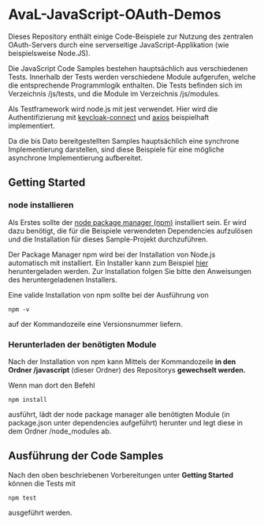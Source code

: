 # AvaL-JavaScript-OAuth-Demos

Dieses Repository enthält einige Code-Beispiele zur Nutzung des zentralen OAuth-Servers durch eine serverseitige JavaScript-Applikation (wie beispielsweise Node.JS).

Die JavaScript Code Samples bestehen hauptsächlich aus verschiedenen Tests. Innerhalb der Tests werden verschiedene Module aufgerufen, welche die entsprechende Programmlogik enthalten. Die Tests befinden sich im Verzeichnis /js/tests, und die Module im Verzeichnis /js/modules.

Als Testframework wird node.js mit jest verwendet. Hier wird die Authentifizierung mit [keycloak-connect](https://www.npmjs.com/package/keycloak-connect "keyvloak-connect npm package") und [axios](https://www.npmjs.com/package/axios "axios npm package") beispielhaft implementiert.

Da die bis Dato bereitgestellten Samples hauptsächlich eine synchrone Implementierung  darstellen, sind diese Beispiele für eine mögliche asynchrone Implementierung aufbereitet.

## Getting Started

### node installieren

Als Erstes sollte der [node package manager (npm)](https://www.npmjs.com/) installiert sein. Er wird dazu benötigt, die für die Beispiele verwendeten Dependencies aufzulösen und die Installation für dieses Sample-Projekt durchzuführen.

Der Package Manager npm wird bei der Installation von Node.js automatisch mit installiert. Ein Installer kann zum Beispiel [hier](https://nodejs.org/en/ "OpenJS Foundation") heruntergeladen werden. Zur Installation folgen Sie bitte den Anweisungen des heruntergeladenen Installers.

Eine valide Installation von npm sollte bei der Ausführung von
```
npm -v
```
auf der Kommandozeile eine Versionsnummer liefern.

### Herunterladen der benötigten Module

Nach der Installation von npm kann Mittels der Kommandozeile **in den Ordner /javascript** (dieser Ordner) des Repositorys **gewechselt werden.**

Wenn man dort den Befehl
```
npm install
```
ausführt, lädt der node package manager alle benötigten Module (in package.json unter dependencies aufgeführt) herunter und legt diese in dem Ordner /node_modules ab.

## Ausführung der Code Samples

Nach den oben beschriebenen Vorbereitungen unter **Getting Started** können die Tests mit

```
npm test
```
ausgeführt werden.
